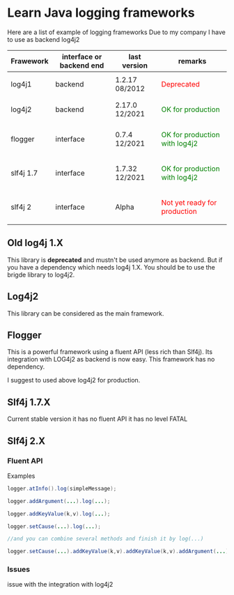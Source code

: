 # Learn Java logging frameworks
Here are a list of example of logging frameworks
Due to my company I have to use as backend log4j2

| Frawework | interface or backend end | last version | remarks |
| ------------- | ------------- | ------------- | ------------- |
| log4j1  | backend | 1.2.17 08/2012 | <p style='color:red'>Deprecated</p> |
| log4j2  | backend | 2.17.0 12/2021 | <p style='color:green'>OK for production</p> |
| flogger  | interface | 0.7.4 12/2021 | <p style='color:green'>OK for production with log4j2</p> |
| slf4j 1.7  | interface | 1.7.32 12/2021 | <p style='color:green'>OK for production with log4j2</p> |
| slf4j 2  | interface | Alpha | <p style='color:red'>Not yet ready for production</p> |

## Old log4j 1.X
This library is **deprecated** and mustn't be used anymore as backend.
But if you have a dependency which needs log4j 1.X.
You should be to use the brigde library to log4j2.

## Log4j2
This library can be considered as the main framework.

## Flogger
This is a powerful framework using a fluent API (less rich than Slf4j).
Its integration with LOG4j2 as backend is now easy.
This framework has no dependency.

I suggest to used above log4j2 for production.
 

## Slf4j 1.7.X
Current stable version
it has no fluent API
it has no level FATAL


## Slf4j 2.X
### Fluent API
Examples

```java
logger.atInfo().log(simpleMessage);

logger.addArgument(...).log(...);

logger.addKeyValue(k,v).log(...);

logger.setCause(...).log(...);

//and you can combine several methods and finish it by log(...)

logger.setCause(...).addKeyValue(k,v).addKeyValue(k,v).addArgument(...).addArgument(...).log(...);
```

### Issues
issue with the integration with log4j2


